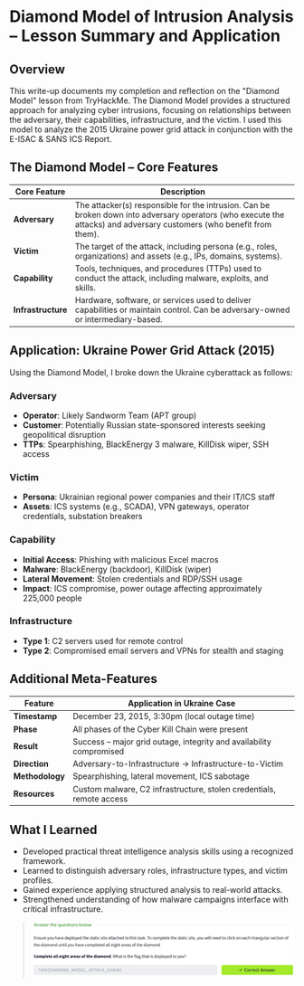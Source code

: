 # Diamond Model of Intrusion Analysis – Lesson Summary and Application

## Overview
This write-up documents my completion and reflection on the "Diamond Model" lesson from TryHackMe. The Diamond Model provides a structured approach for analyzing cyber intrusions, focusing on relationships between the adversary, their capabilities, infrastructure, and the victim. I used this model to analyze the 2015 Ukraine power grid attack in conjunction with the E-ISAC & SANS ICS Report.

## The Diamond Model – Core Features

| Core Feature    | Description |
|----------------|-------------|
| **Adversary**   | The attacker(s) responsible for the intrusion. Can be broken down into adversary operators (who execute the attacks) and adversary customers (who benefit from them). |
| **Victim**      | The target of the attack, including persona (e.g., roles, organizations) and assets (e.g., IPs, domains, systems). |
| **Capability**  | Tools, techniques, and procedures (TTPs) used to conduct the attack, including malware, exploits, and skills. |
| **Infrastructure** | Hardware, software, or services used to deliver capabilities or maintain control. Can be adversary-owned or intermediary-based. |

## Application: Ukraine Power Grid Attack (2015)
Using the Diamond Model, I broke down the Ukraine cyberattack as follows:

### Adversary
- **Operator**: Likely Sandworm Team (APT group)
- **Customer**: Potentially Russian state-sponsored interests seeking geopolitical disruption
- **TTPs**: Spearphishing, BlackEnergy 3 malware, KillDisk wiper, SSH access

### Victim
- **Persona**: Ukrainian regional power companies and their IT/ICS staff
- **Assets**: ICS systems (e.g., SCADA), VPN gateways, operator credentials, substation breakers

### Capability
- **Initial Access**: Phishing with malicious Excel macros
- **Malware**: BlackEnergy (backdoor), KillDisk (wiper)
- **Lateral Movement**: Stolen credentials and RDP/SSH usage
- **Impact**: ICS compromise, power outage affecting approximately 225,000 people

### Infrastructure
- **Type 1**: C2 servers used for remote control
- **Type 2**: Compromised email servers and VPNs for stealth and staging

## Additional Meta-Features

| Feature       | Application in Ukraine Case |
|---------------|-----------------------------|
| **Timestamp** | December 23, 2015, 3:30pm (local outage time) |
| **Phase**     | All phases of the Cyber Kill Chain were present |
| **Result**    | Success – major grid outage, integrity and availability compromised |
| **Direction** | Adversary-to-Infrastructure → Infrastructure-to-Victim |
| **Methodology** | Spearphishing, lateral movement, ICS sabotage |
| **Resources** | Custom malware, C2 infrastructure, stolen credentials, remote access |

## What I Learned
- Developed practical threat intelligence analysis skills using a recognized framework.
- Learned to distinguish adversary roles, infrastructure types, and victim profiles.
- Gained experience applying structured analysis to real-world attacks.
- Strengthened understanding of how malware campaigns interface with critical infrastructure.

> ![Screenshot of THM Flag from Practice Analysis](image1.png)
